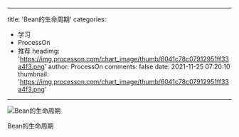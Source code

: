 
---
title: 'Bean的生命周期'
categories: 
 - 学习
 - ProcessOn
 - 推荐
headimg: 'https://img.processon.com/chart_image/thumb/6041c78c07912951ff33a4f3.png'
author: ProcessOn
comments: false
date: 2021-11-25 07:20:10
thumbnail: 'https://img.processon.com/chart_image/thumb/6041c78c07912951ff33a4f3.png'
---

<div>   
<img class="thumb" alt="Bean的生命周期" src="https://img.processon.com/chart_image/thumb/6041c78c07912951ff33a4f3.png" referrerpolicy="no-referrer">
<p>Bean的生命周期</p>  
</div>
            